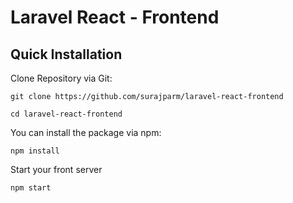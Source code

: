 # Laravel React - Frontend

## Quick Installation

Clone Repository via Git:

    git clone https://github.com/surajparm/laravel-react-frontend

    cd laravel-react-frontend

You can install the package via npm:

    npm install

Start your front server

    npm start
